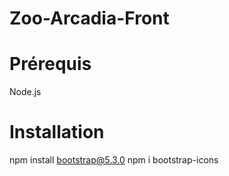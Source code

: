 # Zoo-Arcadia-Front

# Prérequis 

Node.js

# Installation

npm install bootstrap@5.3.0
npm i bootstrap-icons